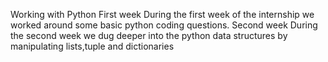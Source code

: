 Working with Python
First week 
   During the first week of the internship we worked around some basic python coding questions.
Second week
   During the second week we dug deeper into the python data structures by manipulating lists,tuple and dictionaries 

   
